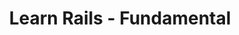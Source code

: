 ---
title: Learn Rails - Fundamental
description: Pelajari bagaimana menggunakan Framework Rails untuk menciptakan aplikasi web yang Anda impikan
---